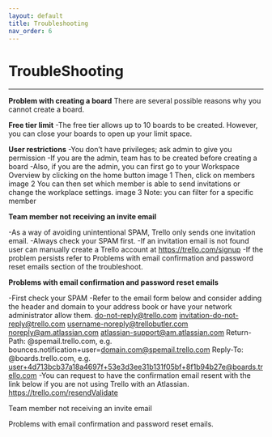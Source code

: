 ```yaml
---
layout: default
title: Troubleshooting
nav_order: 6
---
```


# TroubleShooting

---

**Problem with creating a board**
There are several possible reasons why you cannot create a board.


**Free tier limit**
-The free tier allows up to 10 boards to be created. However, you can close your boards to open up your limit space.

**User restrictions**
-You don’t have privileges; ask admin to give you permission
-If you are the admin, team has to be created before creating a board
-Also, if you are the admin, you can first go to your Workspace Overview by clicking on the home button
image 1
Then, click on members 
image 2
You can then set which member is able to send invitations or change the workplace settings.
image 3
Note: you can filter for a specific member

**Team member not receiving an invite email**

-As a way of avoiding unintentional SPAM, Trello only sends one invitation email.
-Always check your SPAM first. 
-If an invitation email is not found user can manually create a Trello account at https://trello.com/signup
-If the problem persists refer to Problems with email confirmation and password reset emails section of the troubleshoot.

**Problems with email confirmation and password reset emails**

-First check your SPAM
-Refer to the email form below and consider adding the header and domain to your address book or have your network administrator allow them.
do-not-reply@trello.com
invitation-do-not-reply@trello.com
username-noreply@trellobutler.com
noreply@am.atlassian.com
atlassian-support@am.atlassian.com
Return-Path: @spemail.trello.com, e.g. bounces.notification+user=domain.com@spemail.trello.com
Reply-To: @boards.trello.com, e.g. user+4d713bcb37a18a4697f+53e3d3ee31b131f05bf+8f1b94b27e@boards.trello.com
-You can request to have the confirmation email resent with the link below if you are not using Trello with an Atlassian. https://trello.com/resendValidate




Team member not receiving an invite email




Problems with email confirmation and password reset emails.
